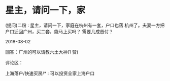 # 星主，请问一下，家

(提问)二粉 : 星主，请问一下，家庭在杭州有一套，户口也落 杭州了。夫妻一方把户口迁回广州，买二套，能马上买吗？ 需要几成首付？

2018-08-02

回答：广州的可以请教六土大神(1 赞)

评论区：

上海落户/快速买房/* : 可以投资全家上海户口